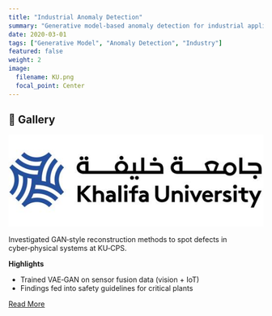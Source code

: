 ```yaml
---
title: "Industrial Anomaly Detection"
summary: "Generative model-based anomaly detection for industrial applications."
date: 2020-03-01
tags: ["Generative Model", "Anomaly Detection", "Industry"]
featured: false
weight: 2
image:
  filename: KU.png
  focal_point: Center
---
```


## 📸 Gallery
![ ](KUSTAR_Logo.jpg)

Investigated GAN‑style reconstruction methods to spot defects in cyber‑physical systems at KU‑CPS.

**Highlights**
- Trained VAE‑GAN on sensor fusion data (vision + IoT)  
- Findings fed into safety guidelines for critical plants  

[Read More](https://www.ku.ac.ae/c2ps)